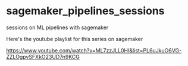 # sagemaker_pipelines_sessions
sessions on ML pipelines with sagemaker

Here's the youtube playlist for this series on sagemaker

https://www.youtube.com/watch?v=ML7zzJLL0HI&list=PL6uJkuO6VG-ZZLOgpvSFXkO23UD7n9KCG

